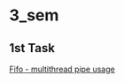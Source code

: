 # 3_sem
## 1st Task
[Fifo - multithread pipe usage](https://github.com/BEANefiT/3_sem/blob/master/fifo/fifo.c)
